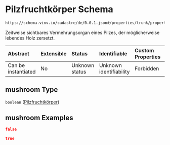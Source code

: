 # Pilzfruchtkörper Schema

```txt
https://schema.vinv.io/cadastre/de/0.0.1.json#/properties/trunk/properties/mushroom
```

Zeitweise sichtbares Vermehrungsorgan eines Pilzes, der möglicherweise lebendes Holz zersetzt.

| Abstract            | Extensible | Status         | Identifiable            | Custom Properties | Additional Properties | Access Restrictions | Defined In                                                                                                                 |
| :------------------ | :--------- | :------------- | :---------------------- | :---------------- | :-------------------- | :------------------ | :------------------------------------------------------------------------------------------------------------------------- |
| Can be instantiated | No         | Unknown status | Unknown identifiability | Forbidden         | Allowed               | none                | [dereferenced.doc.json\*](../../../../../../vinv-schemas/vinv-tree/out/0.0.1/dereferenced.doc.json "open original schema") |

## mushroom Type

`boolean` ([Pilzfruchtkörper](dereferenced-properties-stammfuß-und-stamm--properties-pilzfruchtkörper.md))

## mushroom Examples

```json
false
```

```json
true
```
